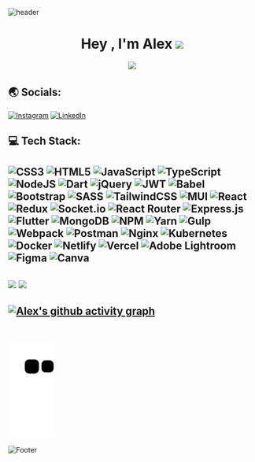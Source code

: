 ![header](https://capsule-render.vercel.app/api?type=waving&color=auto&width=auto&height=300&section=header&text=Hello%20World!&fontSize=90)

<h1 align="center">Hey , I'm Alex <img src="https://media.giphy.com/media/hvRJCLFzcasrR4ia7z/giphy.gif" width="35"> </h1> 
    

<div align="center">
 <img src="https://readme-typing-svg.herokuapp.com/?lines=MERN+Stack+Web+Developer👨‍💻;Based+in+Busan,+South+Korea🇰🇷;Ask+me+about+JavaScript⚡️&color=cyan&center=true" />
</div>

## 🌏 Socials:
[![Instagram](https://img.shields.io/badge/Instagram-%23E4405F.svg?logo=Instagram&logoColor=white)](https://instagram.com/alex_kimr) [![LinkedIn](https://img.shields.io/badge/LinkedIn-%230077B5.svg?logo=linkedin&logoColor=white)](https://linkedin.com/in/aleksey-kim-61a916195) 

## 💻 Tech Stack:
![CSS3](https://img.shields.io/badge/css3-%231572B6.svg?style=for-the-badge&logo=css3&logoColor=white) ![HTML5](https://img.shields.io/badge/html5-%23E34F26.svg?style=for-the-badge&logo=html5&logoColor=white) ![JavaScript](https://img.shields.io/badge/javascript-%23323330.svg?style=for-the-badge&logo=javascript&logoColor=%23F7DF1E) ![TypeScript](https://img.shields.io/badge/typescript-%23007ACC.svg?style=for-the-badge&logo=typescript&logoColor=white) ![NodeJS](https://img.shields.io/badge/node.js-6DA55F?style=for-the-badge&logo=node.js&logoColor=white) ![Dart](https://img.shields.io/badge/dart-%230175C2.svg?style=for-the-badge&logo=dart&logoColor=white) ![jQuery](https://img.shields.io/badge/jquery-%230769AD.svg?style=for-the-badge&logo=jquery&logoColor=white) ![JWT](https://img.shields.io/badge/JWT-black?style=for-the-badge&logo=JSON%20web%20tokens) ![Babel](https://img.shields.io/badge/Babel-F9DC3e?style=for-the-badge&logo=babel&logoColor=black) ![Bootstrap](https://img.shields.io/badge/bootstrap-%23563D7C.svg?style=for-the-badge&logo=bootstrap&logoColor=white) ![SASS](https://img.shields.io/badge/SASS-hotpink.svg?style=for-the-badge&logo=SASS&logoColor=white) ![TailwindCSS](https://img.shields.io/badge/tailwindcss-%2338B2AC.svg?style=for-the-badge&logo=tailwind-css&logoColor=white) ![MUI](https://img.shields.io/badge/MUI-%230081CB.svg?style=for-the-badge&logo=material-ui&logoColor=white) ![React](https://img.shields.io/badge/react-%2320232a.svg?style=for-the-badge&logo=react&logoColor=%2361DAFB) ![Redux](https://img.shields.io/badge/redux-%23593d88.svg?style=for-the-badge&logo=redux&logoColor=white) ![Socket.io](https://img.shields.io/badge/Socket.io-black?style=for-the-badge&logo=socket.io&badgeColor=010101) ![React Router](https://img.shields.io/badge/React_Router-CA4245?style=for-the-badge&logo=react-router&logoColor=white) ![Express.js](https://img.shields.io/badge/express.js-%23404d59.svg?style=for-the-badge&logo=express&logoColor=%2361DAFB) ![Flutter](https://img.shields.io/badge/Flutter-%2302569B.svg?style=for-the-badge&logo=Flutter&logoColor=white) ![MongoDB](https://img.shields.io/badge/MongoDB-%234ea94b.svg?style=for-the-badge&logo=mongodb&logoColor=white) ![NPM](https://img.shields.io/badge/NPM-%23000000.svg?style=for-the-badge&logo=npm&logoColor=white) ![Yarn](https://img.shields.io/badge/yarn-%232C8EBB.svg?style=for-the-badge&logo=yarn&logoColor=white) ![Gulp](https://img.shields.io/badge/GULP-%23CF4647.svg?style=for-the-badge&logo=gulp&logoColor=white) ![Webpack](https://img.shields.io/badge/webpack-%238DD6F9.svg?style=for-the-badge&logo=webpack&logoColor=black) ![Postman](https://img.shields.io/badge/Postman-FF6C37?style=for-the-badge&logo=postman&logoColor=white) ![Nginx](https://img.shields.io/badge/nginx-%23009639.svg?style=for-the-badge&logo=nginx&logoColor=white) ![Kubernetes](https://img.shields.io/badge/kubernetes-%23326ce5.svg?style=for-the-badge&logo=kubernetes&logoColor=white) ![Docker](https://img.shields.io/badge/docker-%230db7ed.svg?style=for-the-badge&logo=docker&logoColor=white) ![Netlify](https://img.shields.io/badge/netlify-%23000000.svg?style=for-the-badge&logo=netlify&logoColor=#00C7B7) ![Vercel](https://img.shields.io/badge/vercel-%23000000.svg?style=for-the-badge&logo=vercel&logoColor=white) ![Adobe Lightroom](https://img.shields.io/badge/Adobe%20Lightroom-31A8FF.svg?style=for-the-badge&logo=Adobe%20Lightroom&logoColor=white) 	![Figma](https://img.shields.io/badge/figma-%23F24E1E.svg?style=for-the-badge&logo=figma&logoColor=white) ![Canva](https://img.shields.io/badge/Canva-%2300C4CC.svg?style=for-the-badge&logo=Canva&logoColor=white) 
----

![](https://github-readme-streak-stats.herokuapp.com/?user=alekseykim-dev&theme=dark&hide_border=false) <img src="https://github-readme-stats.vercel.app/api/top-langs?username=alekseykim-dev&theme=dark&layout=compact"/>
----
[![Alex's github activity graph](https://github-readme-activity-graph.cyclic.app/graph?username=alekseykim-dev&theme=github)](https://github.com/alekseykim-dev/github-readme-activity-graph)
----
<br/></br>
![Snake animation](https://github.com/alekseykim-dev/alekseykim-dev/blob/output/github-contribution-grid-snake.svg)



![Footer](https://capsule-render.vercel.app/api?type=waving&color=auto&height=200&section=footer)

